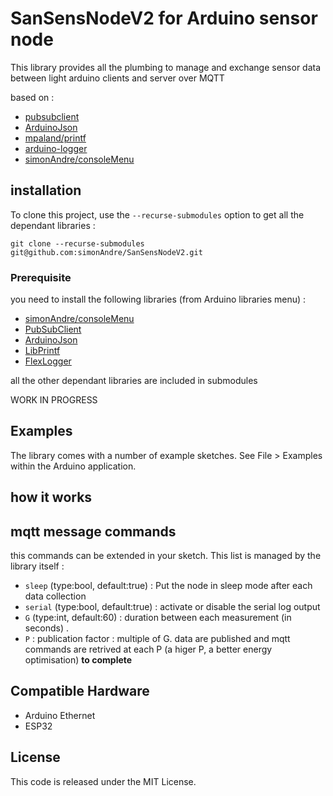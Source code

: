 # SanSensNodeV2 for Arduino sensor node 

This library provides all the plumbing to manage and exchange sensor data between light arduino clients and server over MQTT 

based on : 

+ [pubsubclient](https://github.com/knolleary/pubsubclient.git)
+ [ArduinoJson](https://github.com/bblanchon/ArduinoJson.git)
+ [mpaland/printf](https://github.com/mpaland/printf)
+ [arduino-logger](https://github.com/embeddedartistry/arduino-logger.git)
+ [simonAndre/consoleMenu](git@github.com:simonAndre/consoleMenu.git)

## installation

To clone this project, use the `--recurse-submodules` option to get all the dependant libraries :  
```git
git clone --recurse-submodules git@github.com:simonAndre/SanSensNodeV2.git
```


### Prerequisite

you need to install the following libraries (from Arduino libraries menu) :
+ [simonAndre/consoleMenu](git@github.com:simonAndre/consoleMenu.git)
+ [PubSubClient](https://github.com/knolleary/pubsubclient.git) 
+ [ArduinoJson](https://github.com/bblanchon/ArduinoJson.git)
+ [LibPrintf](https://github.com/embeddedartistry/arduino-printf)
+ [FlexLogger](https://github.com/embeddedartistry/arduino-logger.git)

all the other dependant libraries are included in submodules


WORK IN PROGRESS

## Examples

The library comes with a number of example sketches. See File > Examples
within the Arduino application.

## how it works

## mqtt message commands

this commands can be extended in your sketch.
This list is managed by the library itself : 
+ `sleep` (type:bool, default:true) : Put the node in sleep mode after each data collection
+ `serial` (type:bool, default:true) : activate or disable the serial log output 
+ `G` (type:int, default:60) : duration between each measurement (in seconds) .
+ `P` : publication factor : multiple of G. data are published and mqtt commands are retrived at each P (a higer P, a better energy optimisation)
**to complete**


## Compatible Hardware


 - Arduino Ethernet
 - ESP32

## License

This code is released under the MIT License.